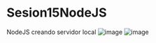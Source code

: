 # Sesion15NodeJS
NodeJS
creando servidor local
![image](https://user-images.githubusercontent.com/116766527/207728299-1f689b11-c9e7-4c5e-9816-2092604c43dd.png)
![image](https://user-images.githubusercontent.com/116766527/207728359-a6c4a7c5-b62e-40aa-80e0-a2da08d50426.png)
